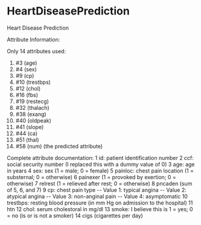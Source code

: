 # HeartDiseasePrediction
Heart Disease Prediction


Attribute Information:

Only 14 attributes used:
1. #3 (age)
2. #4 (sex)
3. #9 (cp)
4. #10 (trestbps)
5. #12 (chol)
6. #16 (fbs)
7. #19 (restecg)
8. #32 (thalach)
9. #38 (exang)
10. #40 (oldpeak)
11. #41 (slope)
12. #44 (ca)
13. #51 (thal)
14. #58 (num) (the predicted attribute)

Complete attribute documentation:
1 id: patient identification number
2 ccf: social security number (I replaced this with a dummy value of 0)
3 age: age in years
4 sex: sex (1 = male; 0 = female)
5 painloc: chest pain location (1 = substernal; 0 = otherwise)
6 painexer (1 = provoked by exertion; 0 = otherwise)
7 relrest (1 = relieved after rest; 0 = otherwise)
8 pncaden (sum of 5, 6, and 7)
9 cp: chest pain type
-- Value 1: typical angina
-- Value 2: atypical angina
-- Value 3: non-anginal pain
-- Value 4: asymptomatic
10 trestbps: resting blood pressure (in mm Hg on admission to the hospital)
11 htn
12 chol: serum cholestoral in mg/dl
13 smoke: I believe this is 1 = yes; 0 = no (is or is not a smoker)
14 cigs (cigarettes per day)
